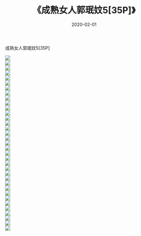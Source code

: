 ﻿---
layout: post
title:  《成熟女人郭珉妏5[35P]》
date:   2020-02-01
img: http://pic.660000.xyz/1:down/唯美/2020/成熟女人郭珉妏5[35P]/000.jpg
categories: [美女, 清纯, 唯美]
---

成熟女人郭珉妏5[35P]

  ![](http://pic.660000.xyz/1:down/唯美/2020/成熟女人郭珉妏5[35P]/001.jpg) <br> ![](http://pic.660000.xyz/1:down/唯美/2020/成熟女人郭珉妏5[35P]/002.jpg) <br> ![](http://pic.660000.xyz/1:down/唯美/2020/成熟女人郭珉妏5[35P]/003.jpg) <br> ![](http://pic.660000.xyz/1:down/唯美/2020/成熟女人郭珉妏5[35P]/004.jpg) <br> ![](http://pic.660000.xyz/1:down/唯美/2020/成熟女人郭珉妏5[35P]/005.jpg) <br> ![](http://pic.660000.xyz/1:down/唯美/2020/成熟女人郭珉妏5[35P]/006.jpg) <br> ![](http://pic.660000.xyz/1:down/唯美/2020/成熟女人郭珉妏5[35P]/007.jpg) <br> ![](http://pic.660000.xyz/1:down/唯美/2020/成熟女人郭珉妏5[35P]/008.jpg) <br> ![](http://pic.660000.xyz/1:down/唯美/2020/成熟女人郭珉妏5[35P]/009.jpg) <br> ![](http://pic.660000.xyz/1:down/唯美/2020/成熟女人郭珉妏5[35P]/010.jpg) <br> ![](http://pic.660000.xyz/1:down/唯美/2020/成熟女人郭珉妏5[35P]/011.jpg) <br> ![](http://pic.660000.xyz/1:down/唯美/2020/成熟女人郭珉妏5[35P]/012.jpg) <br> ![](http://pic.660000.xyz/1:down/唯美/2020/成熟女人郭珉妏5[35P]/013.jpg) <br> ![](http://pic.660000.xyz/1:down/唯美/2020/成熟女人郭珉妏5[35P]/014.jpg) <br> ![](http://pic.660000.xyz/1:down/唯美/2020/成熟女人郭珉妏5[35P]/015.jpg) <br> ![](http://pic.660000.xyz/1:down/唯美/2020/成熟女人郭珉妏5[35P]/016.jpg) <br> ![](http://pic.660000.xyz/1:down/唯美/2020/成熟女人郭珉妏5[35P]/017.jpg) <br> ![](http://pic.660000.xyz/1:down/唯美/2020/成熟女人郭珉妏5[35P]/018.jpg) <br> ![](http://pic.660000.xyz/1:down/唯美/2020/成熟女人郭珉妏5[35P]/019.jpg) <br> ![](http://pic.660000.xyz/1:down/唯美/2020/成熟女人郭珉妏5[35P]/020.jpg) <br> ![](http://pic.660000.xyz/1:down/唯美/2020/成熟女人郭珉妏5[35P]/021.jpg) <br> ![](http://pic.660000.xyz/1:down/唯美/2020/成熟女人郭珉妏5[35P]/022.jpg) <br> ![](http://pic.660000.xyz/1:down/唯美/2020/成熟女人郭珉妏5[35P]/023.jpg) <br> ![](http://pic.660000.xyz/1:down/唯美/2020/成熟女人郭珉妏5[35P]/024.jpg) <br> ![](http://pic.660000.xyz/1:down/唯美/2020/成熟女人郭珉妏5[35P]/025.jpg) <br> ![](http://pic.660000.xyz/1:down/唯美/2020/成熟女人郭珉妏5[35P]/026.jpg) <br> ![](http://pic.660000.xyz/1:down/唯美/2020/成熟女人郭珉妏5[35P]/027.jpg) <br> ![](http://pic.660000.xyz/1:down/唯美/2020/成熟女人郭珉妏5[35P]/028.jpg) <br> ![](http://pic.660000.xyz/1:down/唯美/2020/成熟女人郭珉妏5[35P]/029.jpg) <br> ![](http://pic.660000.xyz/1:down/唯美/2020/成熟女人郭珉妏5[35P]/030.jpg) <br> ![](http://pic.660000.xyz/1:down/唯美/2020/成熟女人郭珉妏5[35P]/031.jpg) <br> ![](http://pic.660000.xyz/1:down/唯美/2020/成熟女人郭珉妏5[35P]/032.jpg) <br> ![](http://pic.660000.xyz/1:down/唯美/2020/成熟女人郭珉妏5[35P]/033.jpg) <br> ![](http://pic.660000.xyz/1:down/唯美/2020/成熟女人郭珉妏5[35P]/034.jpg) <br> ![](http://pic.660000.xyz/1:down/唯美/2020/成熟女人郭珉妏5[35P]/035.jpg) <br>